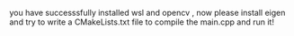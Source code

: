 you have successsfully installed wsl and opencv , now please install eigen and try to write a CMakeLists.txt file to compile the main.cpp and run it!